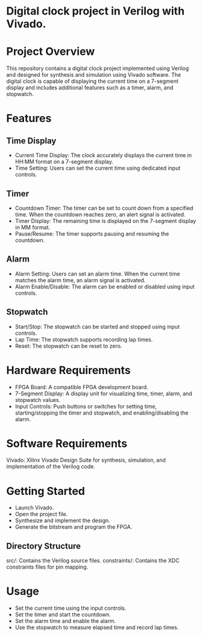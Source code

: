# Digital clock project in Verilog with Vivado.

# Project Overview
This repository contains a digital clock project implemented using Verilog and designed for synthesis and simulation using Vivado software. The digital clock is capable of displaying the current time on a 7-segment display and includes additional features such as a timer, alarm, and stopwatch.

# Features
## Time Display

- Current Time Display: The clock accurately displays the current time in HH:MM format on a 7-segment display.
- Time Setting: Users can set the current time using dedicated input controls.
## Timer
- Countdown Timer: The timer can be set to count down from a specified time. When the countdown reaches zero, an alert signal is activated.
- Timer Display: The remaining time is displayed on the 7-segment display in MM
format.
- Pause/Resume: The timer supports pausing and resuming the countdown.
## Alarm
- Alarm Setting: Users can set an alarm time. When the current time matches the alarm time, an alarm signal is activated.
- Alarm Enable/Disable: The alarm can be enabled or disabled using input controls.
## Stopwatch
- Start/Stop: The stopwatch can be started and stopped using input controls.
- Lap Time: The stopwatch supports recording lap times.
- Reset: The stopwatch can be reset to zero.
# Hardware Requirements
- FPGA Board: A compatible FPGA development board.
- 7-Segment Display: A display unit for visualizing time, timer, alarm, and stopwatch values.
- Input Controls: Push buttons or switches for setting time, starting/stopping the timer and stopwatch, and enabling/disabling the alarm.
# Software Requirements
Vivado: Xilinx Vivado Design Suite for synthesis, simulation, and implementation of the Verilog code.

# Getting Started
* Launch Vivado.
* Open the project file.
* Synthesize and implement the design.
* Generate the bitstream and program the FPGA.
## Directory Structure
src/: Contains the Verilog source files.
constraints/: Contains the XDC constraints files for pin mapping.
# Usage
- Set the current time using the input controls.
- Set the timer and start the countdown.
- Set the alarm time and enable the alarm.
- Use the stopwatch to measure elapsed time and record lap times.
